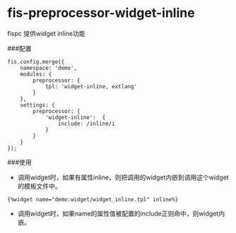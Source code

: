 fis-preprocessor-widget-inline
==============================

fispc 提供widget inline功能

###配置
```
fis.config.merge({
    namespace: 'demo',
    modules: {
        preprocessor: {
            tpl: 'widget-inline, extlang'
        }
    },
    settings: {
        preprocessor: {
            'widget-inline':  {
                include: /inline/i
            }
        }
    }
});
```

###使用

+ 调用widget时，如果有属性inline，则把调用的widget内嵌到调用这个widget的模板文件中。

```
{%widget name="demo:widget/widget_inline.tpl" inline%}
```
+ 调用widget时，如果name的属性值被配置的include正则命中，则widget内嵌。
